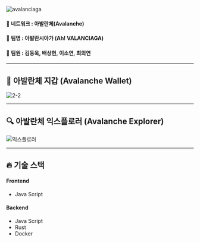 

![avalanciaga](https://user-images.githubusercontent.com/67456294/167550007-f60508c3-d988-4b19-996a-95762a773ca2.png)



#### 🎈 네트워크 : 아발란체(Avalanche)
#### 🎈 팀명 : 아발란시아가 (Ah! VALANCIAGA)
#### 🎈 팀원 : 김동욱, 배상현, 이소연, 최의연

------------------------------------------------------------------------------------------------------------

## 👛 아발란체 지갑 (Avalanche Wallet)

![2-2](https://user-images.githubusercontent.com/67456294/168231821-5c723e5f-7cf9-490b-933c-e0c9f9c269c7.gif)



------------------------------------------------------------------------------------------------------------

## 🔍 아발란체 익스플로러 (Avalanche Explorer)

![익스플로러](https://user-images.githubusercontent.com/67456294/168232444-7cc8c427-129c-42f7-976c-e8f04dd379cd.gif)



------------------------------------------------------------------------------------------------------------

## 🔥 기술 스택

#### Frontend

- Java Script

#### Backend

- Java Script
- Rust
- Docker
